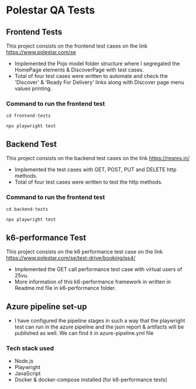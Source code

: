 # Polestar QA Tests

## Frontend Tests

This project consists on the frontend test cases on the link https://www.polestar.com/se

- Implemented the Pojo model folder structure where I segregated the HomePage elements & DiscoverPage with test cases.
- Total of four test cases were written to automate and check the 'Discover' & 'Ready For Delivery' links along with Discover page menu values printing.

### Command to run the frontend test

```
cd frontend-tests

npx playwright test
```

## Backend Test

This project consists on the backend test cases on the link https://reqres.in/

- Implemented the test cases with GET, POST, PUT and DELETE http methods.
- Total of four test cases were written to test the http methods.

### Command to run the frontend test

```
cd backend-tests

npx playwright test
```

## k6-performance Test

This project consists on the k6 performance test case on the link https://www.polestar.com/se/test-drive/booking/ps4/

- Implemented the GET call performance test case with virtual users of 25vu.
- More information of this k6-performance framework in written in Readme.md file in k6-performance folder.

## Azure pipeline set-up

- I have configured the pipeline stages in such a way that the playwright test can run in the azure pipeline and the json report & artifacts will be published as well. We can find it in azure-pipeline.yml file

### Tech stack used

- Node.js
- Playwright
- JavaScript  
- Docker & docker-compose installed (for k6-performance tests)

